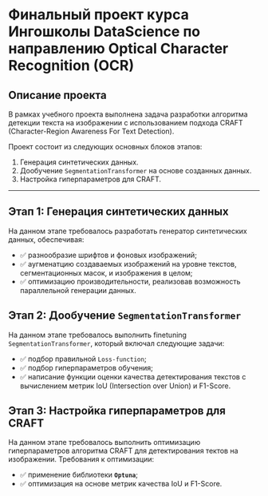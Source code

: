 # Финальный проект курса Ингошколы DataScience по направлению Optical Character Recognition (OCR)

## Описание проекта

В рамках учебного проекта выполнена задача разработки алгоритма детекции текста на изображении с использованием подхода CRAFT (Character-Region Awareness For Text Detection).

Проект состоит из следующих основных блоков этапов:
1. Генерация синтетических данных.
2. Дообучение `SegmentationTransformer` на основе созданных данных.
3. Настройка гиперпараметров для CRAFT.

---

## Этап 1: Генерация синтетических данных

На данном этапе требовалось разработать генератор синтетических данных, обеспечивая:
- ✅ разнообразие шрифтов и фоновых изображений;
- ✅ аугменатцию создаваемых изображений на уровне текстов, сегментационных масок, и изображения в целом;
- ✅ оптимизацию производительности, реализовав возможность параллельной генерации данных.

## Этап 2: Дообучение `SegmentationTransformer`

На данном этапе требовалось выполнить finetuning `SegmentationTransformer`, который включал следующие задачи:
- ✅ подбор правильной `Loss-function`;
- ✅ подбор гиперпараметров обучения;
- ✅ написание функции оценки качества детектирования текстов с вычислением метрик IoU (Intersection over Union) и F1-Score.

## Этап 3: Настройка гиперпараметров для CRAFT

На данном этапе требовалось выполнить оптимизацию гиперпараметров алгоритма CRAFT для детектирования тектов на изображении. Требования к оптимизации:
- ✅ применение библиотеки **`Optuna`**;
- ✅ оптимизация на основе метрик качества IoU и F1-Score.

